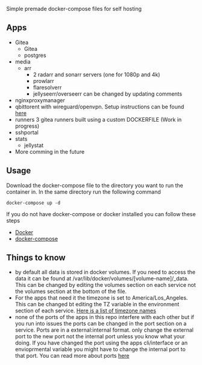 Simple premade docker-compose files for self hosting

## Apps

* Gitea
  * Gitea
  * postgres
* media
  * arr 
    * 2 radarr and sonarr servers (one for 1080p and 4k)
    * prowlarr
    * flaresolverr
    * jellyseerr/overseerr can be changed by updating comments
* nginxproxymanager
* qbittorent with wireguard/openvpn. Setup instructions can be found [here](https://github.com/Trigus42/alpine-qbittorrentvpn)
* runners 3 gitea runners built using a custom DOCKERFILE (Work in progress)
* sshportal
* stats
  * jellystat
* More comming in the future 


## Usage

Download the docker-compose file to the directory you want to run the container in. In the same directory run the following command
```
docker-compose up -d
```

If you do not have docker-compose or docker installed you can follow these steps

* [Docker](https://docs.docker.com/engine/install/)
* [docker-compose](https://docs.docker.com/compose/install/)


## Things to know

* by default all data is stored in docker volumes. If you need to access the data it can be found at /var/lib/docker/volumes/[volume-name]/_data. This can be changed by editing the volumes section on each service not the volumes section at the bottom of the file.
* For the apps that need it the timezone is set to America/Los_Angeles. This can be changed bt editing the TZ variable in the environment section of each service. [Here is a list of timezone names](https://en.wikipedia.org/wiki/List_of_tz_database_time_zones)
* none of the ports of the apps in this repo interfere with each other but if you run into issues the ports can be changed in the port section on a service. Ports are in a external:internal format. only change the external port to the new port not the internal port unless you know what your doing. If you have changed the port using the apps cli/interface or an envioprmental variable you might have to change the internal port to that port. You can read more about ports [here](https://docs.docker.com/compose/networking/)
